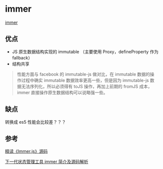 # immer

[immer](https://github.com/mweststrate/immer)

## 优点

* JS 原生数据结构实现的 immutable （主要使用 Proxy，defineProperty 作为 fallback）
* 结构共享

> 性能方面与 facebook 的 immutable-js 做对比，在 immutable 数据的操作过程中确实 immutable 数据效率更高一些，但是因为 immutable-js 数据无法序列化，所以必须得有 toJS 操作，再加上前期的 fromJS 成本，immer 直接操作原生数据结构可以说略强一些。

## 缺点

转换成 es5 性能会比较差？？？

## 参考

[精读《Immer.js》源码](https://github.com/dt-fe/weekly/blob/master/48.%E7%B2%BE%E8%AF%BB%E3%80%8AImmer)

[下一代状态管理工具 immer 简介及源码解析](https://zhangzhao.name/2018/02/01/immer%20-%20immutable/)
